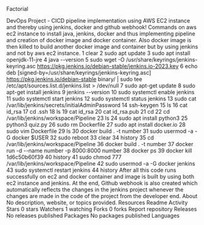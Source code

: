 Factorial

DevOps Project - CICD pipeline implementation using AWS EC2 instance and thereby using jenkins, docker and github webhook!
Commands on aws ec2 instance to install java, jenkins, docker and thus implementing pipeline and creation of docker image and docker container. Also docker image is then killed to build another docker image and container but by using jenkins and not by aws ec2 instance.
1  clear 
2  sudo apt update
3  sudo apt install openjdk-11-jre
4  java --version
5  sudo wget -O /usr/share/keyrings/jenkins-keyring.asc   https://pkg.jenkins.io/debian-stable/jenkins.io-2023.key
6  echo deb [signed-by=/usr/share/keyrings/jenkins-keyring.asc]   https://pkg.jenkins.io/debian-stable binary/ | sudo tee   /etc/apt/sources.list.d/jenkins.list > /dev/null
7  sudo apt-get update
8  sudo apt-get install jenkins
9  jenkins --version
10  sudo systemctl enable jenkins
11  sudo systemctl start jenkins
12  sudo systemctl status jenkins
13  sudo cat /var/lib/jenkins/secrets/initialAdminPassword
14  ssh-keygen
15  ls
16  cat id_rsa
17  cd .ssh
18  ls
19  cat id_rsa
20  cat id_rsa.pub
21  cd
22  cd /var/lib/jenkins/workspace/Pipeline
23  ls
24  sudo apt install python3
25  python3 quiz.py
26  sudo rm Dockerfile
27  sudo apt install docker.io
28  sudo vim Dockerfile
29  ls
30  docker build . -t number
31  sudo usermod -a -G docker $USER
32  sudo reboot
33  clear
34  history
35  cd /var/lib/jenkins/workspace/Pipeline
36  docker build . -t number
37  docker run -d --name number -p 8000:8000 number
38  docker ps
39  docker kill 1d6c50b60f39
40  history
41  sudo chmod 777 /var/lib/jenkins/workspace/Pipeline
42  sudo usermod -a -G docker jenkins
43  sudo systemctl restart jenkins
44  history
After all this code runs successfully on ec2 and docker container and image is built by using both ec2 instance and jenkins.
At the end, Github webhook is also created which automatically reflects the changes in the jenkins project whenever the changes are made in the code of the project from the developer end.
About
No description, website, or topics provided. 
Resources
 Readme 
 Activity 
Stars
 0 stars 
Watchers
 1 watching 
Forks
 0 forks 
Report repository 
Releases 
No releases published
Packages 
No packages published 
Languages
